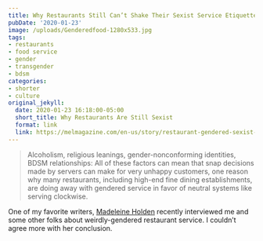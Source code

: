 ```yaml
---
title: Why Restaurants Still Can’t Shake Their Sexist Service Etiquette
pubDate: '2020-01-23'
image: /uploads/Genderedfood-1280x533.jpg
tags:
- restaurants
- food service
- gender
- transgender
- bdsm
categories:
- shorter
- culture
original_jekyll:
  date: 2020-01-23 16:18:00-05:00
  short_title: Why Restaurants Are Still Sexist
  format: link
  link: https://melmagazine.com/en-us/story/restaurant-gendered-sexist-service-etiquette
---
```


> Alcoholism, religious leanings, gender-nonconforming identities, BDSM relationships: All of these factors can mean that snap decisions made by servers can make for very unhappy customers, one reason why many restaurants, including high-end fine dining establishments, are doing away with gendered service in favor of neutral systems like serving clockwise. 

One of my favorite writers, [Madeleine Holden](https://twitter.com/madeleinecholia) recently interviewed me and some other folks about weirdly-gendered restaurant service. I couldn’t agree more with her conclusion.
